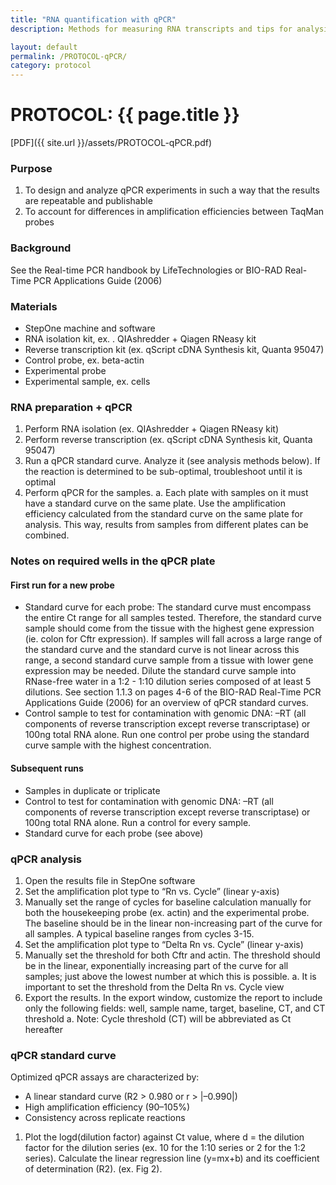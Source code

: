 ```yaml
---
title: "RNA quantification with qPCR"
description: Methods for measuring RNA transcripts and tips for analysis of the data.

layout: default
permalink: /PROTOCOL-qPCR/
category: protocol
---
```

# PROTOCOL: {{ page.title }}

[PDF]({{ site.url }}/assets/PROTOCOL-qPCR.pdf)

### Purpose
1. To design and analyze qPCR experiments in such a way that the results are repeatable and publishable
2. To account for differences in amplification efficiencies between TaqMan probes

### Background
See the Real-time PCR handbook by LifeTechnologies or BIO-RAD Real-Time PCR Applications Guide (2006)

### Materials
- StepOne machine and software
- RNA isolation kit, ex. . QIAshredder + Qiagen RNeasy kit
- Reverse transcription kit (ex. qScript cDNA Synthesis kit, Quanta 95047)
- Control probe, ex. beta-actin
- Experimental probe
- Experimental sample, ex. cells

### RNA preparation + qPCR 
1. Perform RNA isolation (ex. QIAshredder + Qiagen RNeasy kit)
2. Perform reverse transcription (ex. qScript cDNA Synthesis kit, Quanta 95047)
3. Run a qPCR standard curve. Analyze it (see analysis methods below). If the reaction is determined to be sub-optimal, troubleshoot until it is optimal
4. Perform qPCR for the samples. 
    a. Each plate with samples on it must have a standard curve on the same plate. Use the amplification efficiency calculated from the standard curve on the same plate for analysis. This way, results from samples from different plates can be combined.

### Notes on required wells in the qPCR plate
#### First run for a new probe
- Standard curve for each probe: The standard curve must encompass the entire Ct range for all samples tested. Therefore, the standard curve sample should come from the tissue with the highest gene expression (ie. colon for Cftr expression). If samples will fall across a large range of the standard curve and the standard curve is not linear across this range, a second standard curve sample from a tissue with lower gene expression may be needed. Dilute the standard curve sample into RNase-free water in a 1:2 - 1:10 dilution series composed of at least 5 dilutions. See section 1.1.3 on pages 4-6 of the BIO-RAD Real-Time PCR Applications Guide (2006) for an overview of qPCR standard curves.
- Control sample to test for contamination with genomic DNA: –RT (all components of reverse transcription except reverse transcriptase) or 100ng total RNA alone. Run one control per probe using the standard curve sample with the highest concentration.
#### Subsequent runs 
- Samples in duplicate or triplicate
- Control to test for contamination with genomic DNA: –RT (all components of reverse transcription except reverse transcriptase) or 100ng total RNA alone. Run a control for every sample.
- Standard curve for each probe (see above)

### qPCR analysis
1. Open the results file in StepOne software
2. Set the amplification plot type to “Rn vs. Cycle” (linear y-axis)
3. Manually set the range of cycles for baseline calculation manually for both the housekeeping probe (ex. actin) and the experimental probe. The baseline should be in the linear non-increasing part of the curve for all samples. A typical baseline ranges from cycles 3-15.
4. Set the amplification plot type to “Delta Rn vs. Cycle” (linear y-axis)
5. Manually set the threshold for both Cftr and actin. The threshold should be in the linear, exponentially increasing part of the curve for all samples; just above the lowest number at which this is possible.
    a. It is important to set the threshold from the Delta Rn vs. Cycle view
6. Export the results. In the export window, customize the report to include only the following fields: well, sample name, target, baseline, CT, and CT threshold
    a. Note: Cycle threshold (CT) will be abbreviated as Ct hereafter

### qPCR standard curve
Optimized qPCR assays are characterized by:
- A linear standard curve (R2 > 0.980 or r > |–0.990|)
- High amplification efficiency (90–105%)
- Consistency across replicate reactions

1.  Plot the logd(dilution factor) against Ct value, where d = the dilution factor for the dilution series (ex. 10 for the 1:10 series or 2 for the 1:2 series).  Calculate the linear regression line (y=mx+b) and its coefficient of determination (R2). (ex. Fig 2).






